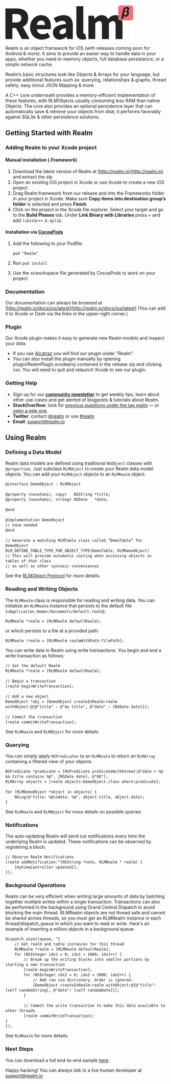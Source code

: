 <img alt="Realm Logo" src="docs/realm.png"/>

Realm is an object framework for iOS (with releases coming soon for Android & more). It aims to provide an easier way to handle data in your apps, whether you need in-memory objects, full database persistence, or a simple network cache.

Realm’s basic structures look like Objects & Arrays for your language, but provide additional features such as: querying, relationships & graphs, thread safety, easy in/out JSON Mapping & more.

A C++ core underneath provides a memory-efficient implementation of these features, with RLMObjects usually consuming less RAM than native Objects.
The core also provides an optional persistence layer that can automatically save & retrieve your objects from disk; it performs favorably against SQLite & other persistence solutions.


## Getting Started with Realm


### Adding Realm to your Xcode project
#### Manual installation (.Framework)
1. Download the latest version of Realm at [http://realm.io](http://realm.io) and extract the zip
2. Open an existing iOS project in Xcode or use Xcode to create a new iOS project
3. Drag Realm.framework from our release and into the Frameworks folder in your project in Xcode.
   Make sure **Copy items into destination group’s folder** is selected and press **Finish**.
4. Click on the project in the Xcode file explorer.
   Select your target and go to the **Build Phases** tab. Under **Link Binary with Libraries** press + and add `libstdc++.6.dylib`.

#### Installation via [CocoaPods](http://cocoapods.org/)
1. Add the following to your Podfile:

   ```
   pod "Realm"
   ```
  
2. Run `pod install`
3. Use the xcworkspace file generated by CocoaPods to work on your project

### Documentation

Our documentation can always be browsed at [http://realm.io/docs/ios/latest](http://realm.io/docs/ios/latest) (You can add it to Xcode or Dash via the links in the upper-right corner.)

### Plugin

Our Xcode plugin makes it easy to generate new Realm models and inspect your data.

- If you use [Alcatraz](http://alcatraz.io/) you will find our plugin under “Realm”.
- You can also install the plugin manually by opening plugin/RealmPlugin.xcodeproj contained in the release zip and clicking run. You will need to quit and relaunch Xcode to see our plugin.

### Getting Help

- Sign up for our **[community newsletter](http://eepurl.com/VEKCn)** to get weekly tips, learn about other use-cases and get alerted of blogposts & tutorials about Realm.
- **StackOverflow**: look for [previous questions under the tag realm](https://stackoverflow.com/questions/tagged/realm) — or [open a new one](http://stackoverflow.com/questions/ask?tags=realm).
- **Twitter**: contact [@realm](http://twitter.com/realm) or use [#realm](https://twitter.com/search?q=%23realm&src=typd&f=realtime)
- **Email**: [support@realm.io](mailto:support@realm.io)

## Using Realm

### Defining a Data Model

Realm data models are defined using traditional `NSObject` classes with `@properties`. Just subclass `RLMObject` to create your Realm data model objects. You can add your `RLMObject` objects to an `RLMRealm` object.

	@interface DemoObject : RLMObject

	@property (nonatomic, copy)   NSString *title;
	@property (nonatomic, strong) NSDate   *date;

	@end

	@implementation DemoObject
	// none needed
	@end

	// Generate a matching RLMTable class called “DemoTable” for DemoObject
	RLM_DEFINE_TABLE_TYPE_FOR_OBJECT_TYPE(DemoTable, RLMDemoObject)
	// This will provide automatic casting when accessing objects in tables of that class
	// as well as other syntaxic conveniences

See the [RLMObject Protocol](Protocols/RLMObject.html) for more details.


### Reading and Writing Objects

The `RLMRealm` class is responsible for reading and writing data. You can initialize an `RLMRealm` instance that persists to the default file (`<Application_Home>/Documents/default.realm`):

	RLMRealm *realm = [RLMRealm defaultRealm];

or which persists to a file at a provided path:

	RLMRealm *realm = [RLMRealm realmWithPath:filePath];

You can write data in Realm using write transactions. You begin and end a write transaction as follows:

    // Get the default Realm
    RLMRealm *realm = [RLMRealm defaultRealm];

    // Begin a transaction
    [realm beginWriteTransaction];

    // Add a new object
    DemoObject *obj = [DemoObject createInRealm:realm withObject:@{@"title" : @"my title", @"date" : [NSDate date]}];

    // Commit the transaction
    [realm commitWriteTransaction];

See `RLMRealm` and `RLMObject` for more details.

### Querying

You can simply apply `NSPredicates` to an `RLMRealm` to return an `RLMArray` containing a filtered view of your objects.

    NSPredicate *predicate = [NSPredicate predicateWithFormat:@"date < %@ && title contains %@", [NSDate date], @"00"];
    RLMArray objects = [realm objects:DemoObject.class where:predicate];

    for (RLMDemoObject *object in objects) {
        NSLog(@"title: %@\ndate: %@", object.title, object.date);
    }

See `RLMRealm` and `RLMObject` for more details on possible queries.


### Notifications

The auto-updating Realm will send out notifications every time the underlying Realm is updated. These notifications can be observed by registering a block:

    // Observe Realm Notifications
    [realm addNotification:^(NSString *note, RLMRealm * realm) {
        [myViewController updateUI];
    }];

### Background Operations

Realm can be very efficient when writing large amounts of data by batching together multiple writes within a single transaction. Transactions can also be performed in the background using Grand Central Dispatch to avoid blocking the main thread. RLMRealm objects are not thread safe and cannot be shared across threads, so you must get an RLMRealm instance in each thread/dispatch_queue in which you want to read or write. Here's an example of inserting a million objects in a background queue:

    dispatch_async(queue, ^{
        // Get realm and table instances for this thread
        RLMRealm *realm = [RLMRealm defaultRealm];
        for (NSInteger idx1 = 0; idx1 < 1000; idx1++) {
            // Break up the writing blocks into smaller portions by starting a new transaction
            [realm beginWriteTransaction];
            for (NSInteger idx2 = 0; idx2 < 1000; idx2++) {
                // Add row via dictionary. Order is ignored.
                [DemoObject createInRealm:realm withObject:@{@"title": [self randomString], @"date": [self randomDate]}];
            }

            // Commit the write transaction to make this data available to other threads
            [realm commitWriteTransaction];
	}
    });


See `RLMRealm` for more details.


### Next Steps

You can download a full end-to-end sample [here](http://realm.io/downloads/sample.zip).

Happy hacking! You can always talk to a live human developer at [support@realm.io](mailto:support@realm.io)
